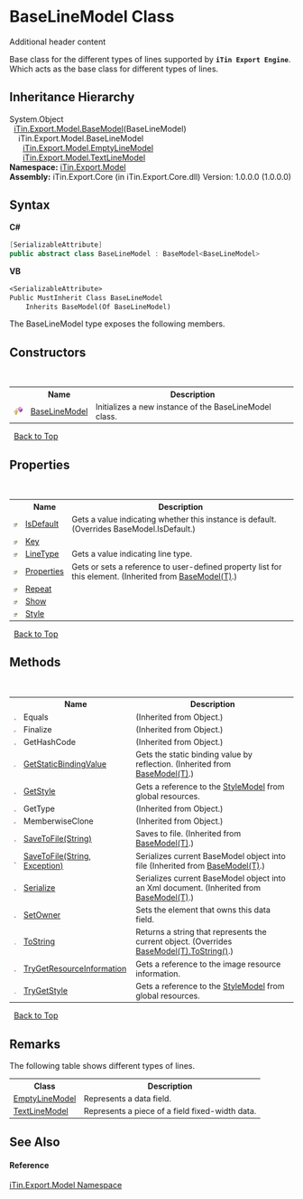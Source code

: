 # BaseLineModel Class
Additional header content 

Base class for the different types of lines supported by <strong>`iTin Export Engine`</strong>.<br /> Which acts as the base class for different types of lines.


## Inheritance Hierarchy
System.Object<br />&nbsp;&nbsp;<a href="T_iTin_Export_Model_BaseModel_1">iTin.Export.Model.BaseModel</a>(BaseLineModel)<br />&nbsp;&nbsp;&nbsp;&nbsp;iTin.Export.Model.BaseLineModel<br />&nbsp;&nbsp;&nbsp;&nbsp;&nbsp;&nbsp;<a href="T_iTin_Export_Model_EmptyLineModel">iTin.Export.Model.EmptyLineModel</a><br />&nbsp;&nbsp;&nbsp;&nbsp;&nbsp;&nbsp;<a href="T_iTin_Export_Model_TextLineModel">iTin.Export.Model.TextLineModel</a><br />
**Namespace:**&nbsp;<a href="N_iTin_Export_Model">iTin.Export.Model</a><br />**Assembly:**&nbsp;iTin.Export.Core (in iTin.Export.Core.dll) Version: 1.0.0.0 (1.0.0.0)

## Syntax

**C#**<br />
``` C#
[SerializableAttribute]
public abstract class BaseLineModel : BaseModel<BaseLineModel>
```

**VB**<br />
``` VB
<SerializableAttribute>
Public MustInherit Class BaseLineModel
	Inherits BaseModel(Of BaseLineModel)
```

The BaseLineModel type exposes the following members.


## Constructors
&nbsp;<table><tr><th></th><th>Name</th><th>Description</th></tr><tr><td>![Protected method](media/protmethod.gif "Protected method")</td><td><a href="M_iTin_Export_Model_BaseLineModel__ctor">BaseLineModel</a></td><td>
Initializes a new instance of the BaseLineModel class.</td></tr></table>&nbsp;
<a href="#baselinemodel-class">Back to Top</a>

## Properties
&nbsp;<table><tr><th></th><th>Name</th><th>Description</th></tr><tr><td>![Public property](media/pubproperty.gif "Public property")</td><td><a href="P_iTin_Export_Model_BaseLineModel_IsDefault">IsDefault</a></td><td>
Gets a value indicating whether this instance is default.
 (Overrides BaseModel.IsDefault.)</td></tr><tr><td>![Public property](media/pubproperty.gif "Public property")</td><td><a href="P_iTin_Export_Model_BaseLineModel_Key">Key</a></td><td /></tr><tr><td>![Public property](media/pubproperty.gif "Public property")</td><td><a href="P_iTin_Export_Model_BaseLineModel_LineType">LineType</a></td><td>
Gets a value indicating line type.</td></tr><tr><td>![Public property](media/pubproperty.gif "Public property")</td><td><a href="P_iTin_Export_Model_BaseModel_1_Properties">Properties</a></td><td>
Gets or sets a reference to user-defined property list for this element.
 (Inherited from <a href="T_iTin_Export_Model_BaseModel_1">BaseModel(T)</a>.)</td></tr><tr><td>![Public property](media/pubproperty.gif "Public property")</td><td><a href="P_iTin_Export_Model_BaseLineModel_Repeat">Repeat</a></td><td /></tr><tr><td>![Public property](media/pubproperty.gif "Public property")</td><td><a href="P_iTin_Export_Model_BaseLineModel_Show">Show</a></td><td /></tr><tr><td>![Public property](media/pubproperty.gif "Public property")</td><td><a href="P_iTin_Export_Model_BaseLineModel_Style">Style</a></td><td /></tr></table>&nbsp;
<a href="#baselinemodel-class">Back to Top</a>

## Methods
&nbsp;<table><tr><th></th><th>Name</th><th>Description</th></tr><tr><td>![Public method](media/pubmethod.gif "Public method")</td><td>Equals</td><td> (Inherited from Object.)</td></tr><tr><td>![Protected method](media/protmethod.gif "Protected method")</td><td>Finalize</td><td> (Inherited from Object.)</td></tr><tr><td>![Public method](media/pubmethod.gif "Public method")</td><td>GetHashCode</td><td> (Inherited from Object.)</td></tr><tr><td>![Protected method](media/protmethod.gif "Protected method")</td><td><a href="M_iTin_Export_Model_BaseModel_1_GetStaticBindingValue">GetStaticBindingValue</a></td><td>
Gets the static binding value by reflection.
 (Inherited from <a href="T_iTin_Export_Model_BaseModel_1">BaseModel(T)</a>.)</td></tr><tr><td>![Public method](media/pubmethod.gif "Public method")</td><td><a href="M_iTin_Export_Model_BaseLineModel_GetStyle">GetStyle</a></td><td>
Gets a reference to the <a href="T_iTin_Export_Model_StyleModel">StyleModel</a> from global resources.</td></tr><tr><td>![Public method](media/pubmethod.gif "Public method")</td><td>GetType</td><td> (Inherited from Object.)</td></tr><tr><td>![Protected method](media/protmethod.gif "Protected method")</td><td>MemberwiseClone</td><td> (Inherited from Object.)</td></tr><tr><td>![Public method](media/pubmethod.gif "Public method")</td><td><a href="M_iTin_Export_Model_BaseModel_1_SaveToFile">SaveToFile(String)</a></td><td>
Saves to file.
 (Inherited from <a href="T_iTin_Export_Model_BaseModel_1">BaseModel(T)</a>.)</td></tr><tr><td>![Public method](media/pubmethod.gif "Public method")</td><td><a href="M_iTin_Export_Model_BaseModel_1_SaveToFile_1">SaveToFile(String, Exception)</a></td><td>
Serializes current BaseModel object into file
 (Inherited from <a href="T_iTin_Export_Model_BaseModel_1">BaseModel(T)</a>.)</td></tr><tr><td>![Public method](media/pubmethod.gif "Public method")</td><td><a href="M_iTin_Export_Model_BaseModel_1_Serialize">Serialize</a></td><td>
Serializes current BaseModel object into an Xml document.
 (Inherited from <a href="T_iTin_Export_Model_BaseModel_1">BaseModel(T)</a>.)</td></tr><tr><td>![Public method](media/pubmethod.gif "Public method")</td><td><a href="M_iTin_Export_Model_BaseLineModel_SetOwner">SetOwner</a></td><td>
Sets the element that owns this data field.</td></tr><tr><td>![Public method](media/pubmethod.gif "Public method")</td><td><a href="M_iTin_Export_Model_BaseLineModel_ToString">ToString</a></td><td>
Returns a string that represents the current object.
 (Overrides <a href="M_iTin_Export_Model_BaseModel_1_ToString">BaseModel(T).ToString()</a>.)</td></tr><tr><td>![Public method](media/pubmethod.gif "Public method")</td><td><a href="M_iTin_Export_Model_BaseLineModel_TryGetResourceInformation">TryGetResourceInformation</a></td><td>
Gets a reference to the image resource information.</td></tr><tr><td>![Public method](media/pubmethod.gif "Public method")</td><td><a href="M_iTin_Export_Model_BaseLineModel_TryGetStyle">TryGetStyle</a></td><td>
Gets a reference to the <a href="T_iTin_Export_Model_StyleModel">StyleModel</a> from global resources.</td></tr></table>&nbsp;
<a href="#baselinemodel-class">Back to Top</a>

## Remarks

The following table shows different types of lines.
&nbsp;<table><tr><th>Class</th><th>Description</th></tr><tr><td><a href="T_iTin_Export_Model_EmptyLineModel">EmptyLineModel</a></td><td>Represents a data field.</td></tr><tr><td><a href="T_iTin_Export_Model_TextLineModel">TextLineModel</a></td><td>Represents a piece of a field fixed-width data.</td></tr></table>

## See Also


#### Reference
<a href="N_iTin_Export_Model">iTin.Export.Model Namespace</a><br />